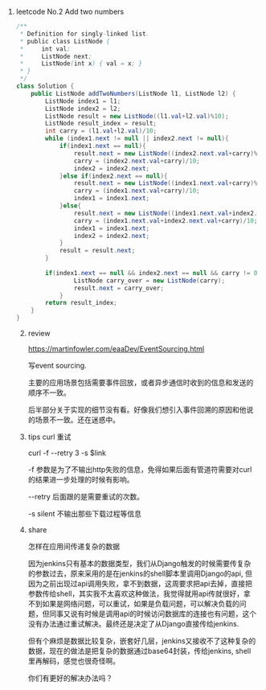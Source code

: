 1. leetcode No.2 Add two numbers

   ```java
   /**
    * Definition for singly-linked list.
    * public class ListNode {
    *     int val;
    *     ListNode next;
    *     ListNode(int x) { val = x; }
    * }
    */
   class Solution {
       public ListNode addTwoNumbers(ListNode l1, ListNode l2) {
           ListNode index1 = l1;
           ListNode index2 = l2;
           ListNode result = new ListNode((l1.val+l2.val)%10);
           ListNode result_index = result;
           int carry = (l1.val+l2.val)/10;
           while (index1.next != null || index2.next != null){
               if(index1.next == null){
                   result.next = new ListNode((index2.next.val+carry)%10);
                   carry = (index2.next.val+carry)/10;
                   index2 = index2.next;
               }else if(index2.next == null){
                   result.next = new ListNode((index1.next.val+carry)%10);
                   carry = (index1.next.val+carry)/10;
                   index1 = index1.next;
               }else{
                   result.next = new ListNode((index1.next.val+index2.next.val+carry)%10);
                   carry = (index1.next.val+index2.next.val+carry)/10;
                   index1 = index1.next;
                   index2 = index2.next;
               }
               result = result.next;
           }
           
           if(index1.next == null && index2.next == null && carry != 0){
                   ListNode carry_over = new ListNode(carry);
                   result.next = carry_over;
               }
           return result_index;
       }
   }
   ```

   2. review

      https://martinfowler.com/eaaDev/EventSourcing.html

      写event sourcing.

      主要的应用场景包括需要事件回放，或者异步通信时收到的信息和发送的顺序不一致。

      后半部分关于实现的细节没有看。好像我们想引入事件回溯的原因和他说的场景不一致。还在迷惑中。

   3. tips curl 重试

      curl -f --retry 3 -s $link

      -f 参数是为了不输出http失败的信息，免得如果后面有管道符需要对curl的结果进一步处理的时候有影响。

      --retry 后面跟的是需要重试的次数。

      -s silent 不输出那些下载过程等信息

   4. share 

      怎样在应用间传递复杂的数据

      因为jenkins只有基本的数据类型，我们从Django触发的时候需要传复杂的参数过去，原来采用的是在jenkins的shell脚本里调用Django的api, 但因为之前出现过api调用失败，拿不到数据，这周要求把api去掉，直接把参数传给shell，其实我不太喜欢这种做法，我觉得就用api传就很好，拿不到如果是网络问题，可以重试，如果是负载问题，可以解决负载的问题，但同事又说有时候是调用api的时候访问数据库的连接也有问题，这个没有办法通过重试解决。最终还是决定了从Django直接传给jenkins.

      但有个麻烦是数据比较复杂，嵌套好几层，jenkins又接收不了这种复杂的数据，现在的做法是把复杂的数据通过base64封装，传给jenkins, shell里再解码，感觉也很奇怪啊。

      你们有更好的解决办法吗？
